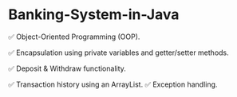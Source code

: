 # Banking-System-in-Java

✅ Object-Oriented Programming (OOP).

✅ Encapsulation using private variables and getter/setter methods.

✅ Deposit & Withdraw functionality.

✅ Transaction history using an ArrayList.
✅ Exception handling.
